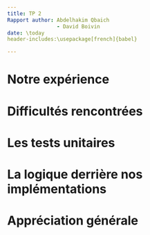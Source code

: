 ```yaml
--- 
title: TP 2 
Rapport author: Abdelhakim Qbaich
                - David Boivin 
date: \today
header-includes:\usepackage[french]{babel}

---
```

    
# Notre expérience


# Difficultés rencontrées


# Les tests unitaires

# La logique derrière nos implémentations


# Appréciation générale

